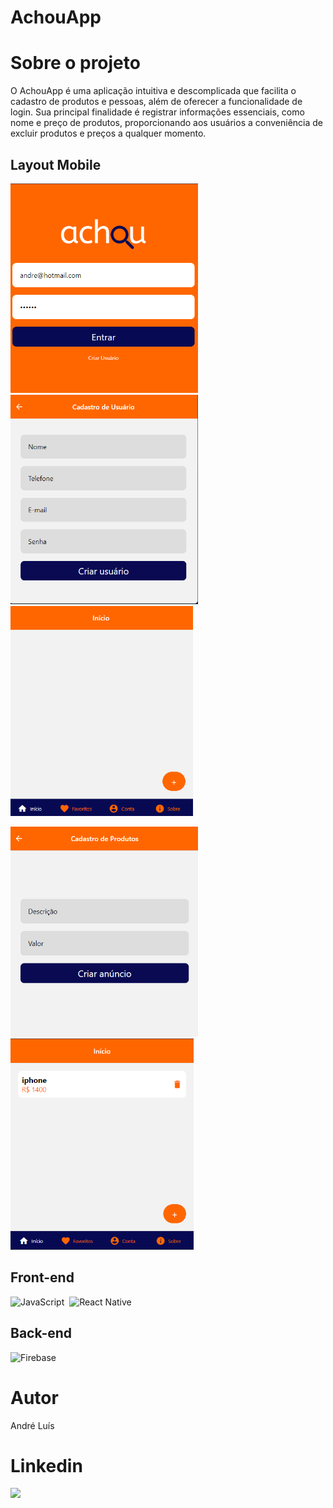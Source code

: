 
# AchouApp


# Sobre o projeto

O AchouApp é uma aplicação intuitiva e descomplicada que facilita o cadastro de produtos e pessoas, além de oferecer a funcionalidade de login. 
Sua principal finalidade é registrar informações essenciais, como nome e preço de produtos, proporcionando aos usuários a conveniência de excluir produtos e preços a qualquer momento.


## Layout Mobile
<p align="left" >
  <img src="https://github.com/Celbute/phots/blob/master/assets/AchouAPP/login.png"  width="300px">
  <img src="https://github.com/Celbute/phots/blob/master/assets/AchouAPP/cadastroPessoas.png"   width="300px">  
  <img src="https://github.com/Celbute/phots/blob/master/assets/AchouAPP/home.png"  width="292px">
  </p>

  <p align="left">
 
  <img src="https://github.com/Celbute/phots/blob/master/assets/AchouAPP/cadastroProd.png"  width="300px">
  <img src="https://github.com/Celbute/phots/blob/master/assets/AchouAPP/homeProd.png"  width="293px">
  </p>




## Front-end
![JavaScript](https://img.shields.io/badge/JavaScript-F7DF1E?style=for-the-badge&logo=javascript&logoColor=black)&nbsp;
![React Native](https://img.shields.io/badge/react_native-%2320232a.svg?style=for-the-badge&logo=react&logoColor=%2361DAFB)&nbsp;

##  Back-end
![Firebase](https://img.shields.io/badge/firebase-ffca28?style=for-the-badge&logo=firebase&logoColor=black)&nbsp;
# Autor
André Luís 

# Linkedin
<a href="https://www.linkedin.com/in/andr%C3%A9-lu%C3%ADs-14a8772a2/" target="_blank"><img src="https://img.shields.io/badge/-LinkedIn-%230077B5?style=for-the-badge&logo=linkedin&logoColor=white"  target="_blank"></a> 
